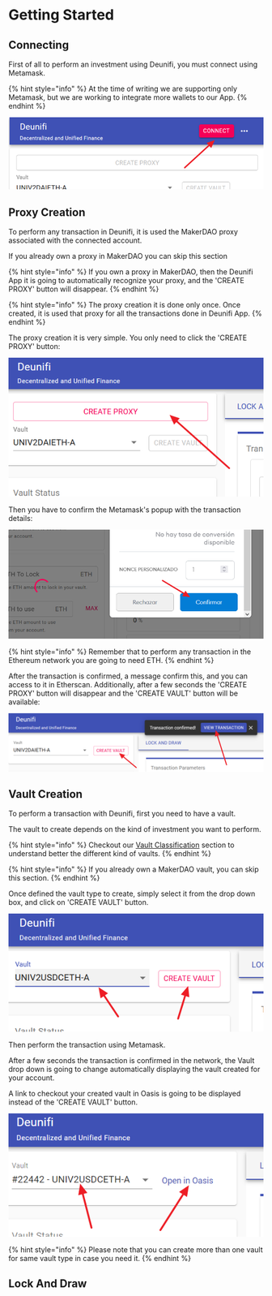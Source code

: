 # Getting Started

## Connecting

First of all to perform an investment using Deunifi, you must connect using Metamask.

{% hint style="info" %}
At the time of writing we are supporting only Metamask, but we are working to integrate more wallets to our App.
{% endhint %}

![Connect button](.gitbook/assets/image%20%285%29.png)

## Proxy Creation

To perform any transaction in Deunifi, it is used the MakerDAO proxy associated with the connected account.

If you already own a proxy in MakerDAO you can skip this section

{% hint style="info" %}
If you own a proxy in MakerDAO, then the Deunifi App it is going to automatically recognize your proxy, and the 'CREATE PROXY' button will disappear.
{% endhint %}

{% hint style="info" %}
The proxy creation it is done only once. Once created, it is used that proxy for all the transactions done in Deunifi App. 
{% endhint %}

The proxy creation it is very simple. You only need to click the 'CREATE PROXY' button:

![](.gitbook/assets/image%20%287%29.png)

Then you have to confirm the Metamask's popup with the transaction details:

![](.gitbook/assets/image%20%286%29.png)

{% hint style="info" %}
Remember that to perform any transaction in the Ethereum network you are going to need ETH.
{% endhint %}

After the transaction is confirmed, a message confirm this, and you can access to it in Etherscan. Additionally, after a few seconds the 'CREATE PROXY' button will disappear and the 'CREATE VAULT' button will be available:

![](.gitbook/assets/image.png)

## Vault Creation

To perform a transaction with Deunifi, first you need to have a vault. 

The vault to create depends on the kind of investment you want to perform.

{% hint style="info" %}
Checkout our [Vault Classification](core-concepts/vault-classification.md) section to understand better the different kind of vaults.
{% endhint %}

{% hint style="info" %}
If you already own a MakerDAO vault, you can skip this section.
{% endhint %}

Once defined the vault type to create, simply select it from the drop down box, and click on 'CREATE VAULT' button.

![](.gitbook/assets/image%20%284%29.png)

Then perform the transaction using Metamask.

After a few seconds the transaction is confirmed in the network, the Vault drop down is going to change automatically displaying the vault created for your account.

A link to checkout your created vault in Oasis is going to be displayed instead of the 'CREATE VAULT' button. 

![](.gitbook/assets/image%20%283%29.png)

{% hint style="info" %}
Please note that you can create more than one vault for same vault type in case you need it.
{% endhint %}

## Lock And Draw



